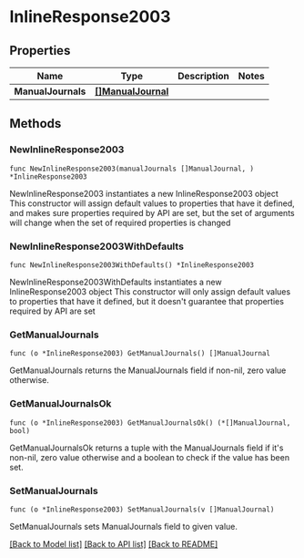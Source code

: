 # InlineResponse2003

## Properties

Name | Type | Description | Notes
------------ | ------------- | ------------- | -------------
**ManualJournals** | [**[]ManualJournal**](ManualJournal.md) |  | 

## Methods

### NewInlineResponse2003

`func NewInlineResponse2003(manualJournals []ManualJournal, ) *InlineResponse2003`

NewInlineResponse2003 instantiates a new InlineResponse2003 object
This constructor will assign default values to properties that have it defined,
and makes sure properties required by API are set, but the set of arguments
will change when the set of required properties is changed

### NewInlineResponse2003WithDefaults

`func NewInlineResponse2003WithDefaults() *InlineResponse2003`

NewInlineResponse2003WithDefaults instantiates a new InlineResponse2003 object
This constructor will only assign default values to properties that have it defined,
but it doesn't guarantee that properties required by API are set

### GetManualJournals

`func (o *InlineResponse2003) GetManualJournals() []ManualJournal`

GetManualJournals returns the ManualJournals field if non-nil, zero value otherwise.

### GetManualJournalsOk

`func (o *InlineResponse2003) GetManualJournalsOk() (*[]ManualJournal, bool)`

GetManualJournalsOk returns a tuple with the ManualJournals field if it's non-nil, zero value otherwise
and a boolean to check if the value has been set.

### SetManualJournals

`func (o *InlineResponse2003) SetManualJournals(v []ManualJournal)`

SetManualJournals sets ManualJournals field to given value.



[[Back to Model list]](../README.md#documentation-for-models) [[Back to API list]](../README.md#documentation-for-api-endpoints) [[Back to README]](../README.md)


